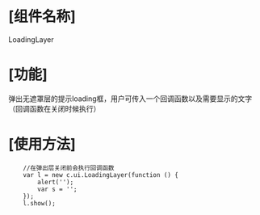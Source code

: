 [组件名称]
===========
LoadingLayer

# [功能]
弹出无遮罩层的提示loading框，用户可传入一个回调函数以及需要显示的文字（回调函数在关闭时候执行）

# [使用方法]
        //在弹出层关闭前会执行回调函数
        var l = new c.ui.LoadingLayer(function () {
            alert('');
            var s = '';
        });
        l.show();


